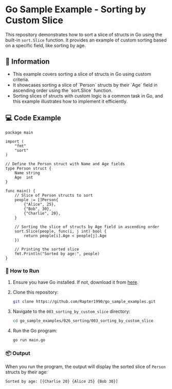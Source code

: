 # Go Sample Example - Sorting by Custom Slice

This repository demonstrates how to sort a slice of structs in Go using the built-in `sort.Slice` function. It provides an example of custom sorting based on a specific field, like sorting by age.

## 📖 Information

<ul style="list-style-type:disc">
  <li>This example covers sorting a slice of structs in Go using custom criteria.</li>
  <li>It showcases sorting a slice of `Person` structs by their `Age` field in ascending order using the `sort.Slice` function.</li>
  <li>Sorting slices of structs with custom logic is a common task in Go, and this example illustrates how to implement it efficiently.</li>
</ul>

## 💻 Code Example

```golang
package main

import (
	"fmt"
	"sort"
)

// Define the Person struct with Name and Age fields
type Person struct {
	Name string
	Age  int
}

func main() {
	// Slice of Person structs to sort
	people := []Person{
		{"Alice", 25},
		{"Bob", 30},
		{"Charlie", 20},
	}

	// Sorting the slice of structs by Age field in ascending order
	sort.Slice(people, func(i, j int) bool {
		return people[i].Age < people[j].Age
	})

	// Printing the sorted slice
	fmt.Println("Sorted by age:", people)
}
```

### 🏃 How to Run

1. Ensure you have Go installed. If not, download it from [here](https://golang.org/dl/).
2. Clone this repository:

   ```bash
   git clone https://github.com/Rapter1990/go_sample_examples.git
   ```

3. Navigate to the `003_sorting_by_custom_slice` directory:

   ```bash
   cd go_sample_examples/026_sorting/003_sorting_by_custom_slice
   ```

4. Run the Go program:

   ```bash
   go run main.go
   ```

### 📦 Output

When you run the program, the output will display the sorted slice of `Person` structs by their age:

```bash
Sorted by age: [{Charlie 20} {Alice 25} {Bob 30}]
```